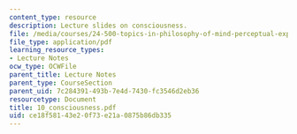 ```yaml
---
content_type: resource
description: Lecture slides on consciousness.
file: /media/courses/24-500-topics-in-philosophy-of-mind-perceptual-experience-spring-2007/ce18f58143e20f73e21a0875b86db335_10_consciousness.pdf
file_type: application/pdf
learning_resource_types:
- Lecture Notes
ocw_type: OCWFile
parent_title: Lecture Notes
parent_type: CourseSection
parent_uid: 7c284391-493b-7e4d-7430-fc3546d2eb36
resourcetype: Document
title: 10_consciousness.pdf
uid: ce18f581-43e2-0f73-e21a-0875b86db335
---
```

